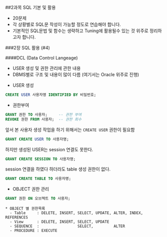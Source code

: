 ##2과목 SQL 기본 및 활용

- 20문제
- 각 상황별로 SQL문 작성이 가능할 정도로 연습해야 합니다.
- 기본적인 SQL문법 및 함수는 생략하고 Tuning에 활용될수 있는 것 위주로 정리하고자 합니다.

###2장 SQL 활용 (#4)

####DCL (Data Control Langeage)

- USER 생성 및 권한 관리에 관한 내용
- DBMS별로 구조 및 내용이 많이 다름 (여기서는 Oracle 위주로 진행)

* USER 생성
```SQL
CREATE USER 사용자명 IDENTIFIED BY 비밀번호;
```

* 권한부여
```SQL
GRANT 권한 TO 사용자;     -- 권한 부여
REVOKE 권한 FROM 사용자;  -- 권한 회수
```

앞서 본 사용자 생성 작업을 하기 위해서는 `CREATE USER` 권한이 필요함
```SQL
GRANT CREATE USER TO 사용자명;
```

하지만 생성된 USER는 session 연결도 못한다.
```SQL
GRANT CREATE SESSION TO 사용자명;
```

session 연결을 하였다 하더라도 table 생성 권한이 없다.
```SQL
GRANT CREATE TABLE TO 사용자명;
```

* OBJECT 권한 관리
```SQL
GRANT 권한 ON 오브젝트 TO 사용자;
```
```
* OBJECT 별 권한목록
  - Table     : DELETE, INSERT, SELECT, UPDATE, ALTER, INDEX, REFERENCES
  - View      : DELETE, INSERT, SELECT, UPDATE
  - SEQUENCE  :                 SELECT,         ALTER
  - PROCEDURE : EXECUTE
```
